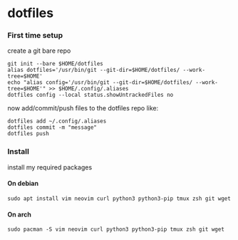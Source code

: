# dotfiles

### First time setup
create a git bare repo

```
git init --bare $HOME/dotfiles
alias dotfiles='/usr/bin/git --git-dir=$HOME/dotfiles/ --work-tree=$HOME'
echo "alias config='/usr/bin/git --git-dir=$HOME/dotfiles/ --work-tree=$HOME'" >> $HOME/.config/.aliases
dotfiles config --local status.showUntrackedFiles no
```
now add/commit/push files to the dotfiles repo like:
```
dotfiles add ~/.config/.aliases
dotfiles commit -m "message"
dotfiles push
```

### Install
install my required packages

#### On debian
```
sudo apt install vim neovim curl python3 python3-pip tmux zsh git wget
```

#### On arch
```
sudo pacman -S vim neovim curl python3 python3-pip tmux zsh git wget
```
